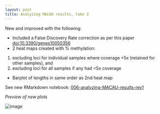```yaml
---
layout: post
title: Analyzing MACAU results, take 3
---
```


New and improved with the following: 
- Included a False Discovery Rate correction as per this paper [doi:10.3390/genes10050356](10.3390/genes10050356)   
- 2 heat maps created with % methylation:  
 1) excluding loci for individual samples where coverage <5x (retained for other samples), and  
 2) excluding loci for all samples if any had <5x coverage  
- Barplot of lengths in same order as 2nd heat map  

See new RMarkdown notebook: [006-analyzing-MACAU-results-rev1](https://htmlpreview.github.io/?https://raw.githubusercontent.com/sr320/paper-oly-mbdbs-gen/master/code/06-analyzing-MACAU-results-rev1.html) 

_Preview of new plots_

![image](https://user-images.githubusercontent.com/17264765/64827023-a35b3980-d577-11e9-9838-5896477db188.png)
